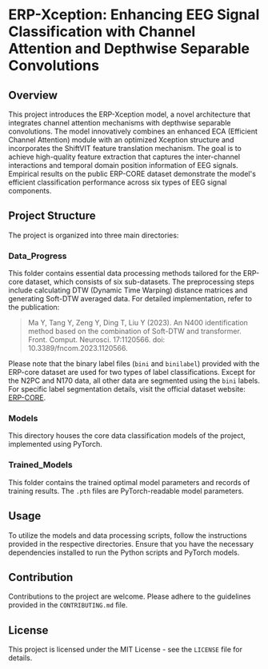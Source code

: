 # ERP-Xception: Enhancing EEG Signal Classification with Channel Attention and Depthwise Separable Convolutions

## Overview
This project introduces the ERP-Xception model, a novel architecture that integrates channel attention mechanisms with depthwise separable convolutions. The model innovatively combines an enhanced ECA (Efficient Channel Attention) module with an optimized Xception structure and incorporates the ShiftVIT feature translation mechanism. The goal is to achieve high-quality feature extraction that captures the inter-channel interactions and temporal domain position information of EEG signals. Empirical results on the public ERP-CORE dataset demonstrate the model's efficient classification performance across six types of EEG signal components.

## Project Structure
The project is organized into three main directories:

### Data_Progress
This folder contains essential data processing methods tailored for the ERP-core dataset, which consists of six sub-datasets. The preprocessing steps include calculating DTW (Dynamic Time Warping) distance matrices and generating Soft-DTW averaged data. For detailed implementation, refer to the publication:
> Ma Y, Tang Y, Zeng Y, Ding T, Liu Y (2023). An N400 identification method based on the combination of Soft-DTW and transformer. Front. Comput. Neurosci. 17:1120566. doi: 10.3389/fncom.2023.1120566.

Please note that the binary label files (`bini` and `binilabel`) provided with the ERP-core dataset are used for two types of label classifications. Except for the N2PC and N170 data, all other data are segmented using the `bini` labels. For specific label segmentation details, visit the official dataset website: [ERP-CORE](https://erpinfo.org/erp-core).

### Models
This directory houses the core data classification models of the project, implemented using PyTorch.

### Trained_Models
This folder contains the trained optimal model parameters and records of training results. The `.pth` files are PyTorch-readable model parameters.

## Usage
To utilize the models and data processing scripts, follow the instructions provided in the respective directories. Ensure that you have the necessary dependencies installed to run the Python scripts and PyTorch models.

## Contribution
Contributions to the project are welcome. Please adhere to the guidelines provided in the `CONTRIBUTING.md` file.

## License
This project is licensed under the MIT License - see the `LICENSE` file for details.
